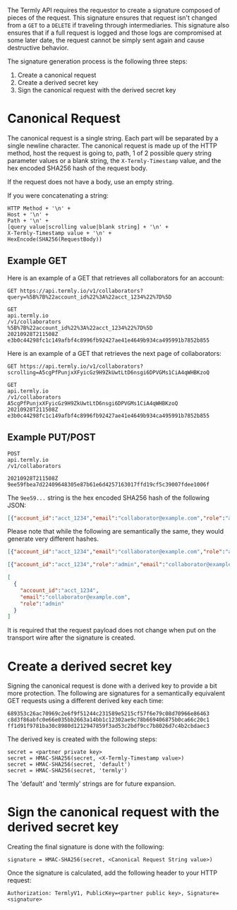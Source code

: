 The Termly API requires the requestor to create a signature composed of pieces of the request. This signature ensures that request isn't changed from a `GET` to a `DELETE` if traveling through intermediaries. This signature also ensures that if a full request is logged and those logs are compromised at some later date, the request cannot be simply sent again and cause destructive behavior.

The signature generation process is the following three steps:

1. Create a canonical request
2. Create a derived secret key
3. Sign the canonical request with the derived secret key

# Canonical Request

The canonical request is a single string. Each part will be separated by a single newline character. The canonical request is made up of the HTTP method, host the request is going to, path, 1 of 2 possible query string parameter values or a blank string, the `X-Termly-Timestamp` value, and the hex encoded SHA256 hash of the request body.

If the request does not have a body, use an empty string.

If you were concatenating a string:

```
HTTP Method + '\n' +
Host + '\n' + 
Path + '\n' +
[query value|scrolling value|blank string] + '\n' +
X-Termly-Timestamp value + '\n' + 
HexEncode(SHA256(RequestBody))
```

## Example GET

Here is an example of a GET that retrieves all collaborators for an account:

```
GET https://api.termly.io/v1/collaborators?query=%5B%7B%22account_id%22%3A%22acct_1234%22%7D%5D
```

```
GET
api.termly.io
/v1/collaborators
%5B%7B%22account_id%22%3A%22acct_1234%22%7D%5D
20210928T211508Z
e3b0c44298fc1c149afbf4c8996fb92427ae41e4649b934ca495991b7852b855
```

Here is an example of a GET that retrieves the next page of collaborators:

```
GET https://api.termly.io/v1/collaborators?scrolling=A5cgPfPunjxXFyicGz9H9ZkUwtLtD6nsgi6DPVGMs1CiA4qWHBKzoQ
```

```
GET
api.termly.io
/v1/collaborators
A5cgPfPunjxXFyicGz9H9ZkUwtLtD6nsgi6DPVGMs1CiA4qWHBKzoQ
20210928T211508Z
e3b0c44298fc1c149afbf4c8996fb92427ae41e4649b934ca495991b7852b855
```

## Example PUT/POST

```
POST
api.termly.io
/v1/collaborators

20210928T211508Z
9ee59fbea7d22409648305e87b61e6d4257163017ffd19cf5c39007fdee1006f
```

The `9ee59...` string is the hex encoded SHA256 hash of the following JSON:

```json
[{"account_id":"acct_1234","email":"collaborator@example.com","role":"admin"}]
```

Please note that while the following are semantically the same, they would generate very different hashes.

```json
[{"account_id":"acct_1234","email":"collaborator@example.com","role":"admin"}]

[{"account_id":"acct_1234","role":"admin","email":"collaborator@example.com"}]

[
  {
    "account_id":"acct_1234",
    "email":"collaborator@example.com",
    "role":"admin"
  }
]
```

It is required that the request payload does not change when put on the transport wire after the signature is created.

# Create a derived secret key

Signing the canonical request is done with a derived key to provide a bit more protection. The following are signatures for a semantically equivalent GET requests using a different derived key each time:

```
689353c26ac70969c2e6f9f51244c231589e5215cf57f6e79c08d70966e86463
c8d3f86abfc0e66e035bb2663a14bb1c12302ae9c78b669406875b0ca66c20c1
ff1d91f9781ba30c8980d1212947859f3ad53c2bdf9cc7b8026d7c4b2cbdaec3
```

The derived key is created with the following steps:

```
secret = <partner private key>
secret = HMAC-SHA256(secret, <X-Termly-Timestamp value>)
secret = HMAC-SHA256(secret, 'default')
secret = HMAC-SHA256(secret, 'termly')
```

The 'default' and 'termly' strings are for future expansion.

# Sign the canonical request with the derived secret key

Creating the final signature is done with the following:

```
signature = HMAC-SHA256(secret, <Canonical Request String value>)
```

Once the signature is calculated, add the following header to your HTTP request:

```
Authorization: TermlyV1, PublicKey=<partner public key>, Signature=<signature>
```
